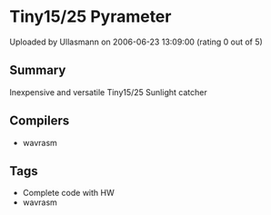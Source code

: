 # Tiny15/25 Pyrameter

Uploaded by Ullasmann on 2006-06-23 13:09:00 (rating 0 out of 5)

## Summary

Inexpensive and versatile Tiny15/25 Sunlight catcher

## Compilers

- wavrasm

## Tags

- Complete code with HW
- wavrasm
